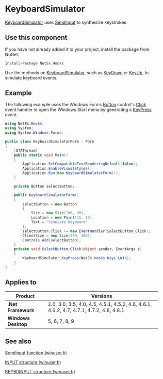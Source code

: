 # KeyboardSimulator
[KeyboardSimulator](xref:NetEx.Hooks.KeyboardSimulator) uses [SendInput](https://learn.microsoft.com/en-us/windows/win32/api/winuser/nf-winuser-sendinput) to synthesize keystrokes.

## Use this component

If you have not already added it to your project, install the package from NuGet:

```powershell
Install-Package NetEx.Hooks
```

Use the methods on [KeyboardSimulator](xref:NetEx.Hooks.KeyboardSimulator), such as [KeyDown](xref:NetEx.Hooks.KeyboardSimulator.KeyDown*) or [KeyUp](xref:NetEx.Hooks.KeyboardSimulator.KeyUp*), to simulate keyboard events.

## Example

The following example uses the Windows Forms [Button](xref:System.Windows.Forms.Button) control's [Click](xref:System.Windows.Forms.Control.Click) event handler to open the Windows Start menu by generating a [KeyPress](xref:NetEx.Hooks.KeyboardSimulator.KeyPress*) event.

```csharp
using NetEx.Hooks;
using System;
using System.Windows.Forms;

public class KeyboardSimulatorForm : Form
{
    [STAThread]
    public static void Main()
    {
        Application.SetCompatibleTextRenderingDefault(false);
        Application.EnableVisualStyles();
        Application.Run(new KeyboardSimulatorForm());
    }

    private Button selectButton;

    public KeyboardSimulatorForm()
    {
        selectButton = new Button
        {
            Size = new Size(100, 20),
            Location = new Point(15, 15),
            Text = "Simulate keyboard"
        };
        selectButton.Click += new EventHandler(SelectButton_Click);
        ClientSize = new Size(330, 360);
        Controls.Add(selectButton);
    }
    private void SelectButton_Click(object sender, EventArgs e)
    {
        KeyboardSimulator.KeyPress(NetEx.Hooks.Keys.LWin);
    }
}
```

## Applies to

| Product             | Versions |
|---------------------|----------|
| **.Net Framework**  | 2.0, 3.0, 3.5, 4.0, 4.5, 4.5.1, 4.5.2, 4.6, 4.6.1, 4.6.2, 4.7, 4.7.1, 4.7.2, 4.8, 4.8.1 |
| **Windows Desktop** | 5, 6, 7, 8, 9 |

## See also
[SendInput function (winuser.h)](https://learn.microsoft.com/en-us/windows/win32/api/winuser/nf-winuser-sendinput)

[INPUT structure (winuser.h)](https://learn.microsoft.com/en-us/windows/win32/api/winuser/ns-winuser-input)

[KEYBDINPUT structure (winuser.h)](https://learn.microsoft.com/en-us/windows/win32/api/winuser/ns-winuser-keybdinput)